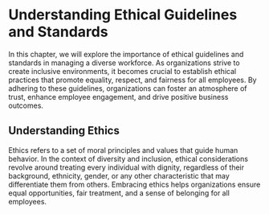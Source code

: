 Understanding Ethical Guidelines and Standards
=========================================================

In this chapter, we will explore the importance of ethical guidelines and standards in managing a diverse workforce. As organizations strive to create inclusive environments, it becomes crucial to establish ethical practices that promote equality, respect, and fairness for all employees. By adhering to these guidelines, organizations can foster an atmosphere of trust, enhance employee engagement, and drive positive business outcomes.

Understanding Ethics
--------------------

Ethics refers to a set of moral principles and values that guide human behavior. In the context of diversity and inclusion, ethical considerations revolve around treating every individual with dignity, regardless of their background, ethnicity, gender, or any other characteristic that may differentiate them from others. Embracing ethics helps organizations ensure equal opportunities, fair treatment, and a sense of belonging for all employees.
